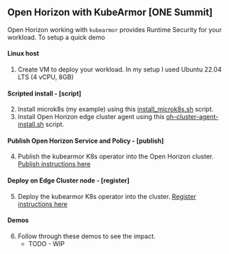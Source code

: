 ## Open Horizon with KubeArmor [ONE Summit]

Open Horizon working with `kubearmor` provides Runtime Security for your workload. To setup a quick demo

#### Linux host
1. Create VM to deploy your workload. In my setup I used Ubuntu 22.04 LTS (4 vCPU, 8GB)

#### Scripted install - [script]
2. Install microk8s (my example) using this [install_microk8s.sh](./script/install_microk8s.sh) script.
3. Install Open Horizon edge cluster agent using this [oh-cluster-agent-install.sh](./script/oh-cluster-agent-install.sh) script.

#### Publish Open Horizon Service and Policy - [publish]
4. Publish the kubearmor K8s operator into the Open Horizon cluster. [Publish instructions here](./publish)

#### Deploy on Edge Cluster node - [register]
5. Deploy the kubearmor K8s operator into the cluster. [Register instructions here](./register) 

#### Demos 
6. Follow through these demos to see the impact.
   - TODO - WIP 
